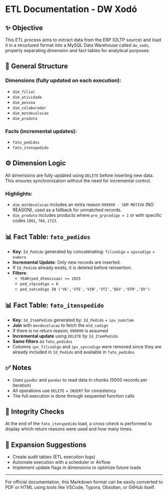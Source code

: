 # ETL Documentation - DW Xodó

## ✨ Objective
This ETL process aims to extract data from the ERP (OLTP source) and load it in a structured format into a MySQL Data Warehouse called `dw_xodo`, properly separating dimension and fact tables for analytical purposes.

## 📂 General Structure

### Dimensions (fully updated on each execution):
- `dim_filial`
- `dim_atividade`
- `dim_pessoa`
- `dim_colaborador`
- `dim_motdevolucao`
- `dim_produto`

### Facts (incremental updates):
- `fato_pedidos`
- `fato_itenspedido`

## ⚙️ Dimension Logic
All dimensions are fully updated using `DELETE` before inserting new data. This ensures synchronization without the need for incremental control.

### Highlights:
- `dim_motdevolucao` includes an extra reason `999999 - SEM MOTIVO` (NO REASON), used as a fallback for unmatched records.
- `dim_produto` includes products where `pro_grpcodigo = 1` or with specific codes `1801`, `704`, `1723`.

## 📊 Fact Table: `fato_pedidos`
- **Key**: `Id_Pedido` generated by concatenating: `filcodigo` + `spvcodigo` + `numero`
- **Incremental Update**: Only new records are inserted.
- If `Id_Pedido` already exists, it is deleted before reinsertion.
- **Filters**:
  - `YEAR(ped_dtemissao) >= 2025`
  - `ped_stpcodigo = 6`
  - `ped_natcodigo IN ('VE','VTE','VIN','VTI','DEV','DTR','DV')`

## 📊 Fact Table: `fato_itenspedido`
- **Key**: `Id_ItemPedido` generated by: `Id_Pedido` + `ipv_numitem`
- **Join** with `movdevolucao` to fetch the `mtd_codigo`
- If there is no return reason, `999999` is assumed
- **Incremental update** using `DELETE` by `Id_ItemPedido`
- **Same filters** as `fato_pedidos`
- Columns `ipv_filcodigo` and `ipv_spvcodigo` were removed since they are already included in `Id_Pedido` and available in `fato_pedidos`

## ✅ Notes
- Uses `pyodbc` and `pandas` to read data in chunks (5000 records per iteration)
- All operations use `DELETE` + `INSERT` for consistency
- The full execution is done through sequential function calls

## 🔎 Integrity Checks
At the end of the `fato_itenspedido` load, a cross-check is performed to display which return reasons were used and how many times.

## 📖 Expansion Suggestions
- Create audit tables (ETL execution logs)
- Automate execution with a scheduler or Airflow
- Implement update flags in dimensions to optimize future loads

---

For official documentation, this Markdown format can be easily converted to PDF or HTML using tools like VSCode, Typora, Obsidian, or GitHub itself.
